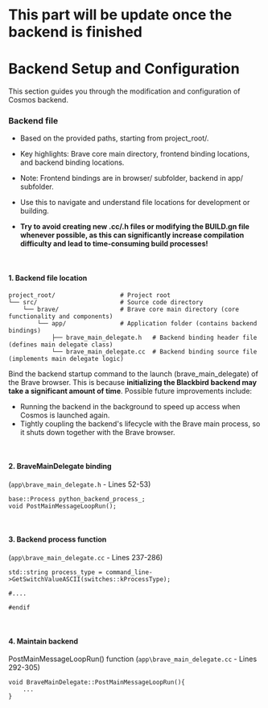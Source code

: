 # This part will be update once the backend is finished


# Backend Setup and Configuration
This section guides you through the modification and configuration of Cosmos backend.

### Backend file

- Based on the provided paths, starting from project_root/.

- Key highlights: Brave core main directory, frontend binding locations, and backend binding locations.

- Note: Frontend bindings are in browser/ subfolder, backend in app/ subfolder.

- Use this to navigate and understand file locations for development or building.

- **Try to avoid creating new .cc/.h files or modifying the BUILD.gn file whenever possible, as this can significantly increase compilation difficulty and lead to time-consuming build processes!**

<br>

#### 1. Backend file location 

```
project_root/                  # Project root 
└── src/                       # Source code directory
    └── brave/                 # Brave core main directory (core functionality and components)
        └── app/               # Application folder (contains backend bindings)
            ├── brave_main_delegate.h   # Backend binding header file (defines main delegate class)
            └── brave_main_delegate.cc  # Backend binding source file (implements main delegate logic)
```


Bind the backend startup command to the launch (brave_main_delegate) of the Brave browser. This is because **initializing the Blackbird backend may take a significant amount of time**. Possible future improvements include:

- Running the backend in the background to speed up access when Cosmos is launched again.
- Tightly coupling the backend's lifecycle with the Brave main process, so it shuts down together with the Brave browser.


<br>

#### 2. BraveMainDelegate binding  

(```app\brave_main_delegate.h``` - Lines 52-53) 

```
base::Process python_backend_process_;  
void PostMainMessageLoopRun();
```

<br>

#### 3. Backend process function  

(```app\brave_main_delegate.cc``` - Lines 237-286) 

```
std::string process_type = command_line->GetSwitchValueASCII(switches::kProcessType);

#....

#endif

```

<br>

#### 4. Maintain backend

PostMainMessageLoopRun() function  (```app\brave_main_delegate.cc``` - Lines 292-305) 

```
void BraveMainDelegate::PostMainMessageLoopRun(){
    ...
}

```